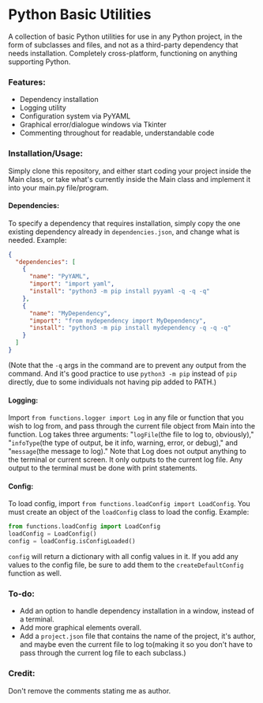 # Python Basic Utilities

A collection of basic Python utilities for use in any Python project, in the form of
subclasses and files, and not as a third-party dependency that needs installation.
Completely cross-platform, functioning on anything supporting Python.

### Features:

- Dependency installation
- Logging utility
- Configuration system via PyYAML
- Graphical error/dialogue windows via Tkinter
- Commenting throughout for readable, understandable code

### Installation/Usage:

Simply clone this repository, and either start coding your project inside the Main
class, or take what's currently inside the Main class and implement it into your
main.py file/program.

#### Dependencies:
To specify a dependency that requires installation, simply copy the one existing
dependency already in `dependencies.json`, and change what is needed. Example:
```json
{
  "dependencies": [
    {
      "name": "PyYAML",
      "import": "import yaml",
      "install": "python3 -m pip install pyyaml -q -q -q"
    },
    {
      "name": "MyDependency",
      "import": "from mydependency import MyDependency",
      "install": "python3 -m pip install mydependency -q -q -q"
    }
  ]
}
```
(Note that the `-q` args in the command are to prevent any output from the command.
And it's good practice to use `python3 -m pip` instead of `pip` directly, due to some
individuals not having pip added to PATH.)

#### Logging:
Import `from functions.logger import Log` in any file or function that you wish to
log from, and pass through the current file object from Main into the function. Log
takes three arguments: "`logFile`(the file to log to, obviously)," "`infoType`(the
type of output, be it info, warning, error, or debug)," and "`message`(the message to
log)." Note that Log does not output anything to the terminal or current screen. It
only outputs to the current log file. Any output to the terminal must be done with
print statements.

#### Config:
To load config, import `from functions.loadConfig import LoadConfig`. You must create
an object of the `loadConfig` class to load the config. Example:
```python
from functions.loadConfig import LoadConfig
loadConfig = LoadConfig()
config = loadConfig.isConfigLoaded()
```
`config` will return a dictionary with all config values in it. If you add any values
to the config file, be sure to add them to the `createDefaultConfig` function as well.

### To-do:

- Add an option to handle dependency installation in a window, instead of a terminal.
- Add more graphical elements overall.
- Add a `project.json` file that contains the name of the project, it's author, and
maybe even the current file to log to(making it so you don't have to pass through
the current log file to each subclass.)

### Credit:

Don't remove the comments stating me as author.

